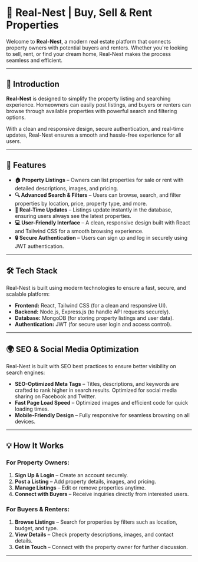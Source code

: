 # 🏡 Real-Nest | Buy, Sell & Rent Properties

Welcome to **Real-Nest**, a modern real estate platform that connects property owners with potential buyers and renters. Whether you're looking to sell, rent, or find your dream home, Real-Nest makes the process seamless and efficient.

---

## 🚀 Introduction

**Real-Nest** is designed to simplify the property listing and searching experience. Homeowners can easily post listings, and buyers or renters can browse through available properties with powerful search and filtering options.

With a clean and responsive design, secure authentication, and real-time updates, Real-Nest ensures a smooth and hassle-free experience for all users.

---

## 🌟 Features

- **🏠 Property Listings** – Owners can list properties for sale or rent with detailed descriptions, images, and pricing.
- **🔍 Advanced Search & Filters** – Users can browse, search, and filter properties by location, price, property type, and more.
- **📢 Real-Time Updates** – Listings update instantly in the database, ensuring users always see the latest properties.
- **💻 User-Friendly Interface** – A clean, responsive design built with React and Tailwind CSS for a smooth browsing experience.
- **🔒 Secure Authentication** – Users can sign up and log in securely using JWT authentication.

---

## 🛠️ Tech Stack

Real-Nest is built using modern technologies to ensure a fast, secure, and scalable platform:

- **Frontend:** React, Tailwind CSS (for a clean and responsive UI).
- **Backend:** Node.js, Express.js (to handle API requests securely).
- **Database:** MongoDB (for storing property listings and user data).
- **Authentication:** JWT (for secure user login and access control).

---

## 🌍 SEO & Social Media Optimization

Real-Nest is built with SEO best practices to ensure better visibility on search engines:

- **SEO-Optimized Meta Tags** – Titles, descriptions, and keywords are crafted to rank higher in search results. Optimized for social media sharing on Facebook and Twitter.
- **Fast Page Load Speed** – Optimized images and efficient code for quick loading times.
- **Mobile-Friendly Design** – Fully responsive for seamless browsing on all devices.

---

## 💡 How It Works

### For Property Owners:

1. **Sign Up & Login** – Create an account securely.
2. **Post a Listing** – Add property details, images, and pricing.
3. **Manage Listings** – Edit or remove properties anytime.
4. **Connect with Buyers** – Receive inquiries directly from interested users.

### For Buyers & Renters:

1. **Browse Listings** – Search for properties by filters such as location, budget, and type.
2. **View Details** – Check property descriptions, images, and contact details.
3. **Get in Touch** – Connect with the property owner for further discussion.

---
